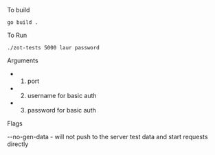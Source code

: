 To build 

`go build .`

To Run

`./zot-tests 5000 laur password`

Arguments

- 1. port
- 2. username for basic auth
- 3. password for basic auth

Flags

--no-gen-data - will not push to the server test data and start requests directly
